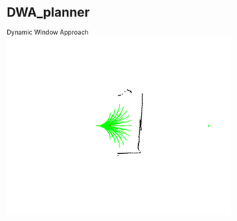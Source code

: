 # DWA_planner
Dynamic Window Approach
![img](https://github.com/softdream/DWA_planner/blob/master/dwa.gif) </br>
